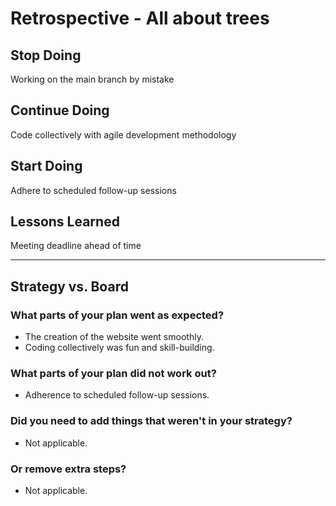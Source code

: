 # Retrospective - All about trees

## Stop Doing

Working on the main branch by mistake

## Continue Doing

Code collectively with agile development methodology

## Start Doing

Adhere to scheduled follow-up sessions

## Lessons Learned

Meeting deadline ahead of time

---

## Strategy vs. Board

### What parts of your plan went as expected?

- The creation of the website went smoothly.
- Coding collectively was fun and skill-building.

### What parts of your plan did not work out?

- Adherence to scheduled follow-up sessions.

### Did you need to add things that weren't in your strategy?

- Not applicable.

### Or remove extra steps?

- Not applicable.

